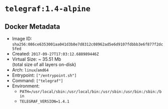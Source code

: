 # `telegraf:1.4-alpine`

## Docker Metadata

- Image ID: `sha256:086ce6353001aa041d3b8e7d8312c08962ad5e6d9107fdbbb3e6f877f2dc5fed`
- Created: `2017-09-27T17:03:12.688989446Z`
- Virtual Size: ~ 35.51 Mb  
  (total size of all layers on-disk)
- Arch: `linux`/`amd64`
- Entrypoint: `["/entrypoint.sh"]`
- Command: `["telegraf"]`
- Environment:
  - `PATH=/usr/local/sbin:/usr/local/bin:/usr/sbin:/usr/bin:/sbin:/bin`
  - `TELEGRAF_VERSION=1.4.1`
